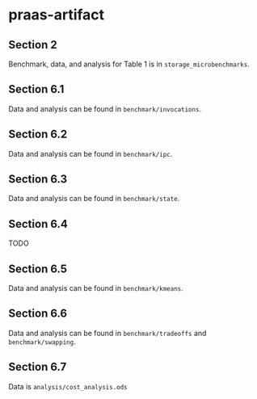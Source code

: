# praas-artifact

## Section 2

Benchmark, data, and analysis for Table 1 is in `storage_microbenchmarks`.

## Section 6.1

Data and analysis can be found in `benchmark/invocations`.

## Section 6.2

Data and analysis can be found in `benchmark/ipc`.

## Section 6.3

Data and analysis can be found in `benchmark/state`.

## Section 6.4

TODO

## Section 6.5 

Data and analysis can be found in `benchmark/kmeans`.

## Section 6.6

Data and analysis can be found in `benchmark/tradeoffs` and `benchmark/swapping`.

## Section 6.7

Data is `analysis/cost_analysis.ods`
